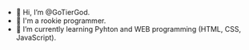 - 👋 Hi, I’m @GoTierGod.
- 👀 I'm a rookie programmer.
- 🌱 I’m currently learning Pyhton and WEB programming (HTML, CSS, JavaScript).
